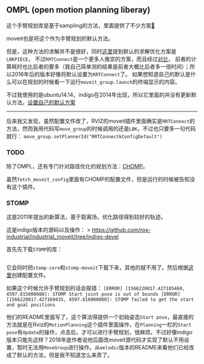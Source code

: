 OMPL (open motion planning liberay)
----

这个手臂规划库是基于sampling的方法，里面提供了不少方案[:link:](https://ompl.kavrakilab.org/planners.html)

moveit也是将这个作为手臂规划的默认方法。

但是，这种方法的求解并不是很好，同时[这里](https://github.com/ros-planning/moveit/issues/197)提到默认的求解优化方案是`LBKPIECE`，
不过`RRTConnect`是一个更多人推崇的方案，而且经过[对比](https://github.com/ros-planning/moveit/issues/197#issuecomment-249539630)，
前者的计算耗时也比后者的要多（我自己简单测的结果是前者大概比后者多一倍时间）；所以2016年后的版本好像将默认设置为`RRTConnect`了。
如果想知道自己的默认是什么可以在规划的时候看一下运行`moveit_group.launch`的终端显示的内容。

不过我使用的是ubuntu14.14，indigo在2014年出现，所以它里面的并没有更新默认方法。[设置自己的默认方案](https://github.com/ros-planning/moveit_ros/pull/625#issuecomment-158246373)

----

后来我又发现，虽然配置文件改了，RVIZ的moveit插件里面确实是`RRTConnect`的方法，然而我用代码写`move_group`的时候调用的还是`LBK`，不过也只要多一句代码就行：
```move_group.setPlannerId("RRTConnectkConfigDefault")```


### TODO
除了OMPL，还有专门针对路径优化的规划方法：[CHOMP](https://ros-planning.github.io/moveit_tutorials/doc/chomp_planner/chomp_planner_tutorial.html)。

虽然`fetch_moveit_config`里面有CHOMP的配置文件，但是运行的时候被告知没有这个插件。

### STOMP
这是2011年提出的新算法，基于距离场，优化路径得到较好的轨迹。

这是indigo版本的源码以及操作： > https://github.com/ros-industrial/industrial_moveit/tree/indigo-devel

首先先下载`STOMP`的库：
```sudo apt-get install ros-indigo-stomp-moveit
```
它会同时把`stomp-core`和`stomp-moveit`下载下来，其他的就不用了。然后根据[这里](http://docs.ros.org/melodic/api/moveit_tutorials/html/doc/stomp_planner/stomp_planner_tutorial.html)创建配置文件。

如果这个时候允许手臂规划的话会报错：
`[ERROR] [1566220817.427105460, 4597.815000000]: STOMP Start joint pose is out of bounds
[ERROR] [1566220817.427169435, 4597.816000000]: STOMP failed to get the start and goal positions`

他们的README里面写了，这个算法得提供一个初始姿态`Start pose`，最直接的方法就是在Rviz的`MotionPlanning`这个插件里面操作，在`Planning`一栏的`Start pose`有`Update`的操作，点击后，才可以进行手臂规划，很麻烦。不过好像indigo版本只能先这样？2018年底作者说他后面改moveit源代码才实现了默认不用设置，暂时无法用`MoveGroup`进行操作。从`melodic`版本的README来看他们已经改成了默认的方法，但是我不知道怎么来弄了。
